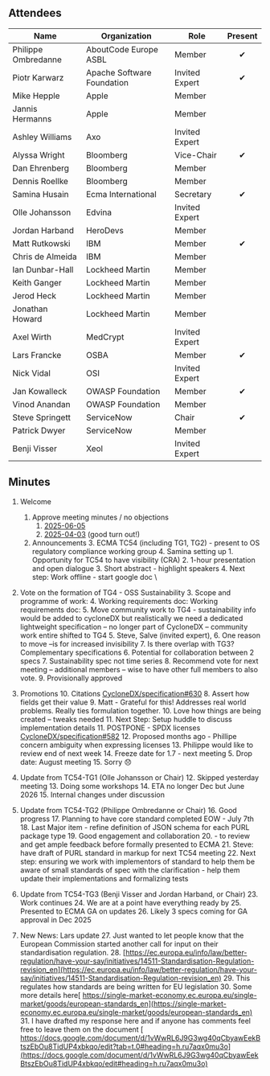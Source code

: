 ## Attendees

| Name                | Organization               | Role           | Present  |
|---------------------|----------------------------|----------------|:--------:|
| Philippe Ombredanne | AboutCode Europe ASBL      | Member         | &#x2714; |
| Piotr Karwarz       | Apache Software Foundation | Invited Expert | &#x2714; |
| Mike Hepple         | Apple                      | Member         |          |
| Jannis Hermanns     | Apple                      | Member         |          |
| Ashley Williams     | Axo                        | Invited Expert |          |
| Alyssa Wright       | Bloomberg                  | Vice-Chair     | &#x2714; |
| Dan Ehrenberg       | Bloomberg                  | Member         |          |
| Dennis Roellke      | Bloomberg                  | Member         |          |
| Samina Husain       | Ecma International         | Secretary      | &#x2714; |
| Olle Johansson      | Edvina                     | Invited Expert |          |
| Jordan Harband      | HeroDevs                   | Member         |          |
| Matt Rutkowski      | IBM                        | Member         | &#x2714; |
| Chris de Almeida    | IBM                        | Member         |          |
| Ian Dunbar-Hall     | Lockheed Martin            | Member         |          |
| Keith Ganger        | Lockheed Martin            | Member         |          |
| Jerod Heck          | Lockheed Martin            | Member         |          |
| Jonathan Howard     | Lockheed Martin            | Member         |          |
| Axel Wirth          | MedCrypt                   | Invited Expert |          |
| Lars Francke        | OSBA                       | Member         | &#x2714; |
| Nick Vidal          | OSI                        | Invited Expert |          |
| Jan Kowalleck       | OWASP Foundation           | Member         | &#x2714; |
| Vinod Anandan       | OWASP Foundation           | Member         |          |
| Steve Springett     | ServiceNow                 | Chair          | &#x2714; |
| Patrick Dwyer       | ServiceNow                 | Member         |          |
| Benji Visser        | Xeol                       | Invited Expert |          |

## Minutes

1. Welcome
    1. Approve meeting minutes / no objections
        1. [2025-06-05](https://github.com/Ecma-TC54/meetings/blob/main/2025/2025-06-05-minutes.md)
        2. [2025-04-03](https://github.com/Ecma-TC54/meetings/blob/main/2025/2025-04-03-minutes.md) (good turn out!)
    2. Announcements
        3. ECMA TC54 (including TG1, TG2) - present to OS regulatory compliance working group
        4. Samina setting up
            1. Opportunity for TC54 to have visibility (CRA)
            2. 1-hour presentation and open dialogue
            3. Short abstract - highlight speakers
            4. Next step: Work offline - start google doc  \

2. Vote on the formation of TG4 - OSS Sustainability
    3. Scope and programme of work:
    4. Working requirements doc: Working requirements doc:
    5. Move community work to TG4 - sustainability info would be added to cycloneDX but realistically we need a dedicated lightweight specification – no longer part of CycloneDX – community work entire shifted to TG4
        5. Steve, Salve (invited expert),
    6. One reason to move –is for increased invisibility
    7. Is there overlap with TG3? Complementary specifications
        6. Potential for collaboration between 2 specs
        7. Sustainability spec not time series
    8. Recommend vote for next meeting – additional members – wise to have other full members to also vote.
    9. Provisionally approved
3. Promotions
    10. Citations [CycloneDX/specification#630](https://github.com/CycloneDX/specification/pull/630)
        8. Assert how fields get their value
        9. Matt - Grateful for this! Addresses real world problems. Really ties formulation together.
        10. Love how things are being created – tweaks needed
        11. Next Step: Setup huddle to discuss implementation details
    11. POSTPONE - SPDX licenses [CycloneDX/specification#582](https://github.com/CycloneDX/specification/pull/582)
        12. Proposed months ago - Phillipe concern ambiguity when expressing licenses
        13. Philippe would like to review end of next week
        14. Freeze date for 1.7 - next meeting
            5. Drop date: August meeting
        15. Sorry 😞
4. Update from TC54-TG1 (Olle Johansson or Chair)
    12. Skipped yesterday meeting
    13. Doing some workshops
    14. ETA no longer Dec but June 2026
    15. Internal changes under discussion
5. Update from TC54-TG2 (Philippe Ombredanne or Chair)
    16. Good progress
    17. Planning to have core standard completed EOW - July 7th
    18. Last Major item - refine definition of JSON schema for each PURL package type
    19. Good engagement and collaboration
    20.  - to review and get ample feedback before formally presented to ECMA
    21. Steve: have draft of PURL standard in markup for next TC54 meeting
    22. Next step: ensuring we work with implementors of standard to help them be aware of small standards of spec with the clarification - help them update their implementations and formalizing tests
6. Update from TC54-TG3 (Benji Visser and Jordan Harband, or Chair)
    23. Work continues
    24. We are at a point have everything ready by
    25. Presented to ECMA GA on updates
    26. Likely 3 specs coming for GA approval in Dec 2025
7. New News: Lars update
    27. Just wanted to let people know that the European Commission started another call for input on their standardisation regulation.
    28. [https://ec.europa.eu/info/law/better-regulation/have-your-say/initiatives/14511-Standardisation-Regulation-revision_en](https://ec.europa.eu/info/law/better-regulation/have-your-say/initiatives/14511-Standardisation-Regulation-revision_en)
    29. This regulates how standards are being written for EU legislation
    30. Some more details here[ https://single-market-economy.ec.europa.eu/single-market/goods/european-standards_en](https://single-market-economy.ec.europa.eu/single-market/goods/european-standards_en)
    31. I have drafted my response here and if anyone has comments feel free to leave them on the document [ https://docs.google.com/document/d/1vWwRL6J9G3wg40qCbyawEekBtszEbOu8TidUP4xbkqo/edit?tab=t.0#heading=h.ru7aqx0mu3o](https://docs.google.com/document/d/1vWwRL6J9G3wg40qCbyawEekBtszEbOu8TidUP4xbkqo/edit#heading=h.ru7aqx0mu3o)